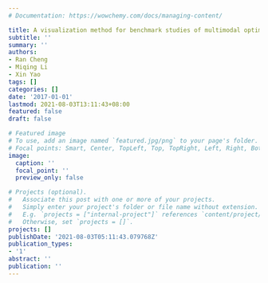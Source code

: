 ```yaml
---
# Documentation: https://wowchemy.com/docs/managing-content/

title: A visualization method for benchmark studies of multimodal optimization
subtitle: ''
summary: ''
authors:
- Ran Cheng
- Miqing Li
- Xin Yao
tags: []
categories: []
date: '2017-01-01'
lastmod: 2021-08-03T13:11:43+08:00
featured: false
draft: false

# Featured image
# To use, add an image named `featured.jpg/png` to your page's folder.
# Focal points: Smart, Center, TopLeft, Top, TopRight, Left, Right, BottomLeft, Bottom, BottomRight.
image:
  caption: ''
  focal_point: ''
  preview_only: false

# Projects (optional).
#   Associate this post with one or more of your projects.
#   Simply enter your project's folder or file name without extension.
#   E.g. `projects = ["internal-project"]` references `content/project/deep-learning/index.md`.
#   Otherwise, set `projects = []`.
projects: []
publishDate: '2021-08-03T05:11:43.079768Z'
publication_types:
- '1'
abstract: ''
publication: ''
---
```

